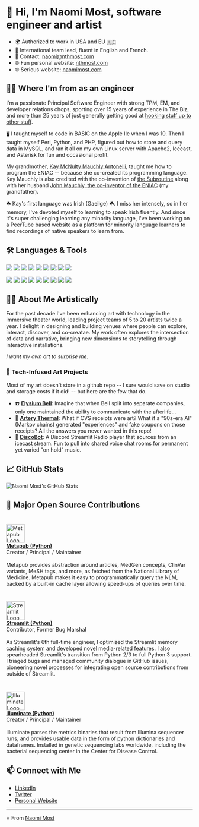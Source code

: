 # 👋 Hi, I'm Naomi Most, software engineer and artist

- 🌍 Authorized to work in USA and EU 🇮🇪
- 🦾 International team lead, fluent in English and French.
- 📧 Contact: [naomi@nthmost.com](mailto:naomi@nthmost.com)
- 🌐 Fun personal website: [nthmost.com](https://nthmost.com)
- 🌐 Serious website: [naomimost.com](https://naomimost.com)

## 🧙‍♀️ Where I'm from as an engineer

I'm a passionate Principal Software Engineer with strong TPM, EM, and developer relations chops, sporting over 15 years of experience in The Biz, and more than 25 years of just generally getting good at [hooking stuff up to other stuff](https://web.archive.org/web/20010810063846/http://hotwired.lycos.com/members/97/48/geek0a.html). 

🖥️ I taught myself to code in BASIC on the Apple IIe when I was 10.  Then I taught myself Perl, Python, and PHP, figured out how to store and query data in MySQL, and ran it all on my own Linux server with Apache2, Icecast, and Asterisk for fun and occasional profit.

My grandmother, [Kay McNulty Mauchly Antonelli](https://en.wikipedia.org/wiki/Kathleen_Antonelli), taught me how to program the ENIAC -- because she co-created its programming language.  Kay Mauchly is also credited with the co-invention of [the Subroutine](https://en.wikipedia.org/wiki/Function_(computer_programming)) along with her husband [John Mauchly, the co-inventor of the ENIAC](https://en.wikipedia.org/wiki/John_Mauchly) (my grandfather).  

☘️ Kay's first language was Irish (Gaeilge) ☘️.  I miss her intensely, so in her memory, I've devoted myself to learning to speak Irish fluently.  And since it's super challenging learning any minority language, I've been working on a PeerTube based website as a platform for minority language learners to find recordings of native speakers to learn from.

## 🛠️ Languages & Tools

<p align="left">
  <img src="https://img.shields.io/badge/-Python-3776AB?style=flat-square&logo=python&logoColor=white" />
  <img src="https://img.shields.io/badge/-JavaScript-F7DF1E?style=flat-square&logo=javascript&logoColor=black" />
  <img src="https://img.shields.io/badge/-Linux-FCC624?style=flat-square&logo=linux&logoColor=black" />
  <img src="https://img.shields.io/badge/-Pandas-150458?style=flat-square&logo=pandas&logoColor=white" />
  <img src="https://img.shields.io/badge/-Flask-000000?style=flat-square&logo=flask&logoColor=white" />
  <img src="https://img.shields.io/badge/-PHP-777BB4?style=flat-square&logo=php&logoColor=white" />
  <img src="https://img.shields.io/badge/-CSS-1572B6?style=flat-square&logo=css3&logoColor=white" />
  <img src="https://img.shields.io/badge/-Apache2-D22128?style=flat-square&logo=apache&logoColor=white" />
  <img src="https://img.shields.io/badge/-PostgreSQL-336791?style=flat-square&logo=postgresql&logoColor=white" />
<p/>
<p align="left">
  <img src="https://img.shields.io/badge/-Airflow-017CEE?style=flat-square&logo=apache-airflow&logoColor=white" />
  <img src="https://img.shields.io/badge/-GraphQL-E10098?style=flat-square&logo=graphql&logoColor=white" />
  <img src="https://img.shields.io/badge/-Vim-019733?style=flat-square&logo=vim&logoColor=white" />
  <img src="https://img.shields.io/badge/-Asterisk-FF6600?style=flat-square&logo=asterisk&logoColor=white" />
  <img src="https://img.shields.io/badge/-Streamlit-FF4B4B?style=flat-square&logo=streamlit&logoColor=white" />
  <img src="https://img.shields.io/badge/-React-61DAFB?style=flat-square&logo=react&logoColor=black" />
  <img src="https://img.shields.io/badge/-Icecast-99BCE3?style=flat-square&logo=icecast&logoColor=black" />
  <img src="https://img.shields.io/badge/-Discord-5865F2?style=flat-square&logo=discord&logoColor=white" />
  <img src="https://img.shields.io/badge/-MySQL-4479A1?style=flat-square&logo=mysql&logoColor=white" />
</p>

## 🧚‍♀️ About Me Artistically

For the past decade I've been enhancing art with technology in the immersive theater world, leading project teams of 5 to 20 artists twice a year.  I delight in designing and building venues where people can explore, interact, discover, and co-creatae. My work often explores the intersection of data and narrative, bringing new dimensions to storytelling through interactive installations.

_I want my own art to surprise me._

### 🎨 Tech-Infused Art Projects

Most of my art doesn't store in a github repo -- I sure would save on studio and storage costs if it did! -- but here are the few that do.

- ☎️ **[Elysium Bell](https://github.com/nthmost/agatephone)**: Imagine that when Bell split into separate companies, only one maintained the ability to communicate with the afterlife... 
- 🧾 **[Artery Thermal](https://github.com/nthmost/artery-thermal)**: What if CVS receipts were art?  What if a "90s-era AI" (Markov chains) generated "experiences" and fake coupons on those receipts? All the answers you never wanted in this repo!
- 💽 **[DiscoBot](https://github.com/nthmost/discord-radio-bot)**: A Discord Streamlit Radio player that sources from an icecast stream.  Fun to pull into shared voice chat rooms for permanent yet varied "on hold" music.

## 📈 GitHub Stats

![Naomi Most's GitHub Stats](https://github-readme-stats.vercel.app/api?username=nthmost&show_icons=true&theme=radical)

## 🔧 Major Open Source Contributions

### <div style="display: flex; align-items: flex-start;">
<img src="https://metapub.org/metapub_logo_thx_justin.png" alt="Metapub Logo" width="50" style="margin-right: 10px;" />
<div>
<b><a href="http://metapub.org">Metapub (Python)</a></b><br/>
Creator / Principal / Maintainer<br/><br/>
Metapub provides abstraction around articles, MedGen concepts, ClinVar variants, MeSH tags, and more, as fetched from the National Library of Medicine. Metapub makes it easy to programmatically query the NLM, backed by a built-in cache layer allowing speed-ups of queries over time.
</div>
</div>

### <div style="display: flex; align-items: flex-start;">
<img src="https://streamlit.io/images/brand/streamlit-mark-color.svg" alt="Streamlit Logo" width="50" style="margin-right: 10px;" />
<div>
<b><a href="https://streamlit.io">Streamlit (Python)</a></b><br/>
Contributor, Former Bug Marshal<br/><br/>
As Streamlit's 6th full-time engineer, I optimized the Streamlit memory caching system and developed novel media-related features. I also spearheaded Streamlit's transition from Python 2/3 to full Python 3 support. I triaged bugs and managed community dialogue in GitHub issues, pioneering novel processes for integrating open source contributions from outside of Streamlit.
</div>
</div>

### <div style="display: flex; align-items: flex-start;">
<img src="https://metapub.org/img/Illuminate_logo.png" alt="Illuminate Logo" width="50" style="margin-right: 10px;" />
<div>
<b><a href="https://github.com/nthmost/illuminate">Illuminate (Python)</a></b><br/>
Creator / Principal / Maintainer<br/><br/>
Illuminate parses the metrics binaries that result from Illumina sequencer runs, and provides usable data in the form of python dictionaries and dataframes. Installed in genetic sequencing labs worldwide, including the bacterial sequencing center in the Center for Disease Control.
</div>
</div>

## 📫 Connect with Me

- [LinkedIn](https://www.linkedin.com/in/nthmost)
- [Twitter](https://twitter.com/nthmost)
- [Personal Website](https://naomimost.com)

---

⭐️ From [Naomi Most](https://github.com/nthmost)
